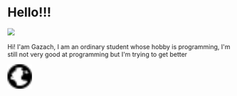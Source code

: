 # Hello!!!

<img src="https://media.tenor.com/uRSBh2HgszkAAAAC/naoto-shirogane.gif" width="400px" border-radius="50%">

Hi! I'am Gazach, I am an ordinary student whose hobby is programming, I'm still not very good at programming but I'm trying to get better

<a href="https://gazach.netlify.app/"><img align="left" alt="website" width="55px" src="https://raw.githubusercontent.com/iconic/open-iconic/master/svg/globe.svg"/></a>
